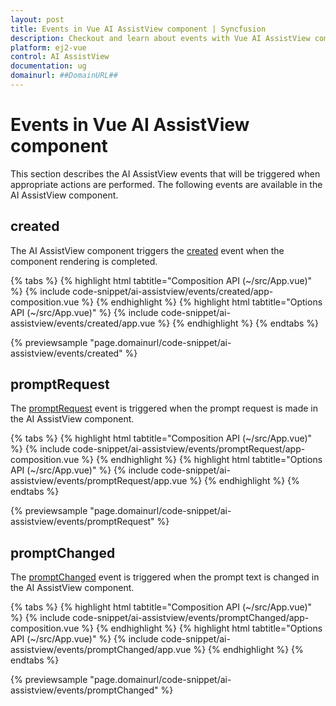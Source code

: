 ```yaml
---
layout: post
title: Events in Vue AI AssistView component | Syncfusion
description: Checkout and learn about events with Vue AI AssistView component of Syncfusion Essential JS 2 and more.
platform: ej2-vue
control: AI AssistView
documentation: ug
domainurl: ##DomainURL##
---
```


# Events in Vue AI AssistView component

This section describes the AI AssistView events that will be triggered when appropriate actions are performed. The following events are available in the AI AssistView component.

## created

The AI AssistView component triggers the [created](../api/ai-assist-view#created) event when the component rendering is completed.

{% tabs %}
{% highlight html tabtitle="Composition API (~/src/App.vue)" %}
{% include code-snippet/ai-assistview/events/created/app-composition.vue %}
{% endhighlight %}
{% highlight html tabtitle="Options API (~/src/App.vue)" %}
{% include code-snippet/ai-assistview/events/created/app.vue %}
{% endhighlight %}
{% endtabs %}

{% previewsample "page.domainurl/code-snippet/ai-assistview/events/created" %}

## promptRequest

The [promptRequest](../api/ai-assist-view#promptrequest) event is triggered when the prompt request is made in the AI AssistView component.

{% tabs %}
{% highlight html tabtitle="Composition API (~/src/App.vue)" %}
{% include code-snippet/ai-assistview/events/promptRequest/app-composition.vue %}
{% endhighlight %}
{% highlight html tabtitle="Options API (~/src/App.vue)" %}
{% include code-snippet/ai-assistview/events/promptRequest/app.vue %}
{% endhighlight %}
{% endtabs %}

{% previewsample "page.domainurl/code-snippet/ai-assistview/events/promptRequest" %}

## promptChanged

The [promptChanged](../api/ai-assist-view#promptchanged) event is triggered when the prompt text is changed in the AI AssistView component.

{% tabs %}
{% highlight html tabtitle="Composition API (~/src/App.vue)" %}
{% include code-snippet/ai-assistview/events/promptChanged/app-composition.vue %}
{% endhighlight %}
{% highlight html tabtitle="Options API (~/src/App.vue)" %}
{% include code-snippet/ai-assistview/events/promptChanged/app.vue %}
{% endhighlight %}
{% endtabs %}

{% previewsample "page.domainurl/code-snippet/ai-assistview/events/promptChanged" %}

